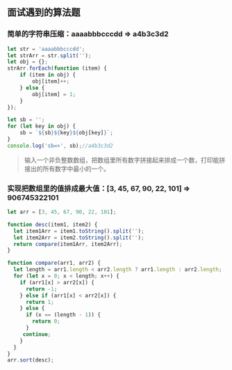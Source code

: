 ## 面试遇到的算法题

### 简单的字符串压缩：aaaabbbcccdd => a4b3c3d2
```js
let str = 'aaaabbbcccdd';
let strArr = str.split('');
let obj = {};
strArr.forEach(function (item) {
	if (item in obj) {
		obj[item]++;
	} else {
		obj[item] = 1;
	}
});

let sb = '';
for (let key in obj) {
	sb = `${sb}${key}${obj[key]}`;
}
console.log('sb=>', sb);//a4b3c3d2
```


> 输入一个非负整数数组，把数组里所有数字拼接起来排成一个数，打印能拼接出的所有数字中最小的一个。
### 实现把数组里的值排成最大值：[3, 45, 67, 90, 22, 101] => 906745322101
```js
let arr = [3, 45, 67, 90, 22, 101];

function desc(item1, item2) {
  let item1Arr = item1.toString().split('');
  let item2Arr = item2.toString().split('');
  return compare(item1Arr, item2Arr);
}

function compare(arr1, arr2) {
  let length = arr1.length < arr2.length ? arr1.length : arr2.length;
  for (let x = 0; x < length; x++) {
    if (arr1[x] > arr2[x]) {
      return -1;
    } else if (arr1[x] < arr2[x]) {
      return 1;
    } else {
      if (x == (length - 1)) {
        return 0;
      }
     continue;
    }
  }
}
arr.sort(desc);
```